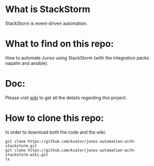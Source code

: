 # What is StackStorm
StackStorm is event-driven automation.

# What to find on this repo:   
How to automate Junos using StackStorm (with the integration packs napalm and ansible).

# Doc: 
Please visit [wiki](https://github.com/ksator/junos-automation-with-stackstorm/wiki) to get all the details regarding this project.  

# How to clone this repo:
In order to download both the code and the wiki: 
```
git clone https://github.com/ksator/junos-automation-with-stackstorm.git
git clone https://github.com/ksator/junos-automation-with-stackstorm.wiki.git
ls
```
